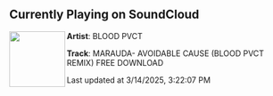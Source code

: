## Currently Playing on SoundCloud

[<img align="left" width="100" src="https://i1.sndcdn.com/artworks-lfhUTSKnqxwt6KQp-JPWY8w-t500x500.png">](https://soundcloud.com/bloodpvct/marauda-avoidable-cause-blood-pvct-remix-free-download)

**Artist**: BLOOD PVCT 

**Track**: MARAUDA- AVOIDABLE CAUSE (BLOOD PVCT REMIX) FREE DOWNLOAD

Last updated at 3/14/2025, 3:22:07 PM
